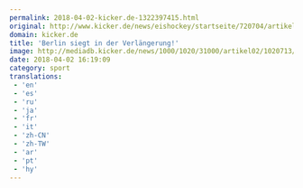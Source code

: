 ```yaml
---
permalink: 2018-04-02-kicker.de-1322397415.html
original: http://www.kicker.de/news/eishockey/startseite/720704/artikel_berlin-siegt-in-der-verlaengerung.html#omrss
domain: kicker.de
title: 'Berlin siegt in der Verlängerung!'
image: http://mediadb.kicker.de/news/1000/1020/31000/artikel02/1020713/noebels-1522679680_zoom15_crop_560x280_560x280+19+51.jpg
date: 2018-04-02 16:19:09
category: sport
translations: 
 - 'en'
 - 'es'
 - 'ru'
 - 'ja'
 - 'fr'
 - 'it'
 - 'zh-CN'
 - 'zh-TW'
 - 'ar'
 - 'pt'
 - 'hy'
---
```


